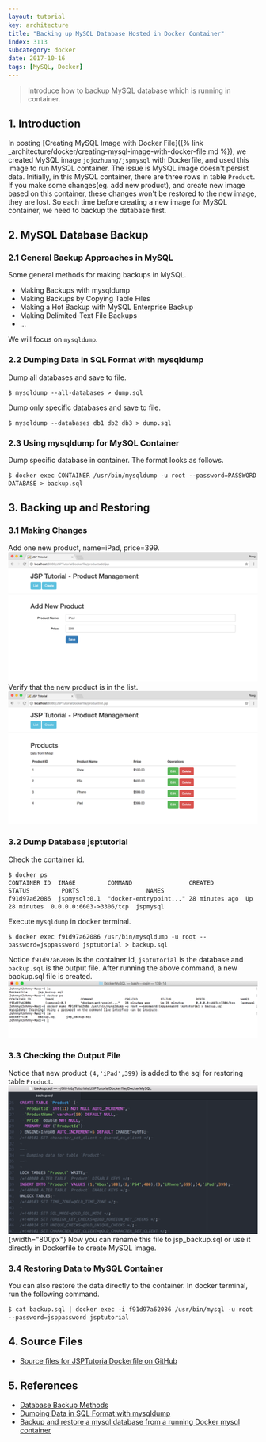 ```yaml
---
layout: tutorial
key: architecture
title: "Backing up MySQL Database Hosted in Docker Container"
index: 3113
subcategory: docker
date: 2017-10-16
tags: [MySQL, Docker]
---
```


> Introduce how to backup MySQL database which is running in container.

## 1. Introduction
In posting [Creating MySQL Image with Docker File]({% link _architecture/docker/creating-mysql-image-with-docker-file.md %}), we created MySQL image `jojozhuang/jspmysql` with Dockerfile, and used this image to run MySQL container. The issue is MySQL image doesn't persist data. Initially, in this MySQL container, there are three rows in table `Product`. If you make some changes(eg. add new product), and create new image based on this container, these changes won't be restored to the new image, they are lost. So each time before creating a new image for MySQL container, we need to backup the database first.

## 2. MySQL Database Backup
### 2.1 General Backup Approaches in MySQL
Some general methods for making backups in MySQL.
* Making Backups with mysqldump
* Making Backups by Copying Table Files
* Making a Hot Backup with MySQL Enterprise Backup
* Making Delimited-Text File Backups
* ...

We will focus on `mysqldump`.  
### 2.2 Dumping Data in SQL Format with mysqldump
Dump all databases and save to file.
```raw
$ mysqldump --all-databases > dump.sql
```
Dump only specific databases and save to file.
```raw
$ mysqldump --databases db1 db2 db3 > dump.sql
```
### 2.3 Using mysqldump for MySQL Container
Dump specific database in container. The format looks as follows.
```raw
$ docker exec CONTAINER /usr/bin/mysqldump -u root --password=PASSWORD DATABASE > backup.sql
```

## 3. Backing up and Restoring
### 3.1 Making Changes
Add one new product, name=iPad, price=399.
![image](/assets/images/devops/3113/addproduct.png)
Verify that the new product is in the list.
![image](/assets/images/devops/3113/productlist.png)
### 3.2 Dump Database jsptutorial
Check the container id.
```raw
$ docker ps
CONTAINER ID  IMAGE         COMMAND                CREATED         STATUS         PORTS                   NAMES
f91d97a62086  jspmysql:0.1  "docker-entrypoint..." 28 minutes ago  Up 28 minutes  0.0.0.0:6603->3306/tcp  jspmysql
```
Execute `mysqldump` in docker terminal.
```raw
$ docker exec f91d97a62086 /usr/bin/mysqldump -u root --password=jsppassword jsptutorial > backup.sql
```
Notice `f91d97a62086` is the container id, `jsptutorial` is the database and `backup.sql` is the output file. After running the above command, a new backup.sql file is created.
![image](/assets/images/devops/3113/mysqldump.png)
### 3.3 Checking the Output File
Notice that new product `(4,'iPad',399)` is added to the sql for restoring table `Product`.
![image](/assets/images/devops/3113/newsql.png){:width="800px"}
Now you can rename this file to jsp_backup.sql or use it directly in Dockerfile to create MySQL image.
### 3.4 Restoring Data to MySQL Container
You can also restore the data directly to the container. In docker terminal, run the following command.
```raw
$ cat backup.sql | docker exec -i f91d97a62086 /usr/bin/mysql -u root --password=jsppassword jsptutorial
```

## 4. Source Files
* [Source files for JSPTutorialDockerfile on GitHub](https://github.com/jojozhuang/Tutorials/tree/master/JSPTutorialDockerfile)

## 5. References
* [Database Backup Methods](https://dev.mysql.com/doc/refman/5.7/en/backup-methods.html)
* [Dumping Data in SQL Format with mysqldump](https://dev.mysql.com/doc/mysql-backup-excerpt/5.7/en/mysqldump-sql-format.html)
* [ Backup and restore a mysql database from a running Docker mysql container](https://gist.github.com/spalladino/6d981f7b33f6e0afe6bb)

